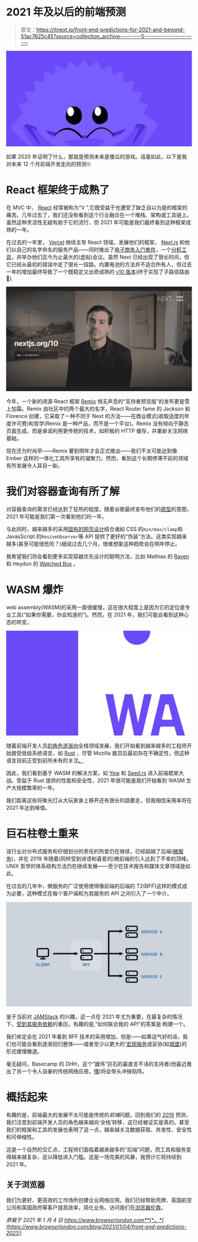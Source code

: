 # 2021 年及以后的前端预测

> 原文：<https://itnext.io/front-end-predictions-for-2021-and-beyond-51ac7625c45?source=collection_archive---------5----------------------->

![](img/54ea414099f3e052a33fb6b04e7675be.png)

如果 2020 年证明了什么，那就是预测未来是傻瓜的游戏。话虽如此，以下是我对未来 12 个月前端开发走向的预测🙄

# React 框架终于成熟了

在 MVC 中， [React](https://reactjs.org/) 经常被称为“V ”,它既受益于也遭受了缺乏自以为是的框架的痛苦。几年过去了，我们还没有看到这个行业融合在一个堆栈、架构或工具链上。虽然这种灵活性无疑有助于它的流行，但 2021 年可能是我们最终看到这种框架成熟的一年。

在过去的一年里， [Vercel](https://vercel.com/) 继续主导 React 领域，发展他们的框架， [Next.js](https://nextjs.org/) 和他们以自己的名字命名的服务产品——同时推出了[电子商务入门套件](https://nextjs.org/commerce)，一个[分析工具](https://nextjs.org/analytics)，并举办他们迄今为止最大的(虚拟)会议。虽然 Next 已经出现了很长时间，但它已经从最初的错误中走了很长一段路。内置电池的方法并不适合所有人，但过去一年的增加最终导致了一个既稳定又出奇成熟的 [v10 版本](https://nextjs.org/blog/next-10)(终于实现了子路径路由🙏).

![](img/96a4688e5e6a85c532527e8de10196e4.png)

今年，一个新的闭源 React 框架 [Remix](https://remix.run/) 悄无声息的“支持者预览版”的发布更是雪上加霜。Remix 由社区中的两个最大的名字，React Router fame 的 Jackson 和 Florence 创建，它采取了一种不同于 Next 的方法——在商业模式(收取适度的年度许可费)和哲学(Remix 是一种产品，而不是一个平台)。Remix 没有倾向于静态页面生成，而是承诺利用更传统的技术，如积极的 HTTP 缓存，并重新关注网络基础。

现在还为时尚早——Remix 要到明年才会正式推出——我们不太可能达到像 Ember 这样的一体化工具所享有的凝聚力。然而，看到这个长期停滞不前的领域有所发展令人耳目一新。

# 我们对容器查询有所了解

对容器查询的需求已经达到了狂热的程度。随着谷歌最终宣布他们的[原型](https://groups.google.com/a/chromium.org/g/blink-dev/c/u1AKdrXhPGI/m/wrJb-unhAgAJ?pli=1)的意图，2021 年可能是我们第一次看到他们的一年。

与此同时，越来越多的采用[固有的网页设计](https://www.browserlondon.com/blog/2019/08/19/should-we-still-be-selling-responsive-web-design/)结合诸如 CSS 的`min/max/clamp`和 JavasScript 的`ResiveObserver`等 API 提供了更好的“伪装”方法。这类实现越来越多(甚至可能很危险？)细说过去几个月，很难想象这种趋势会在明年停止。

我希望我们将会看到更多实现容器优先设计的聪明方法，比如 Mathias 的 [Raven](https://css-tricks.com/the-raven-technique-one-step-closer-to-container-queries/) 和 Heydon 的 [Watched Box](https://github.com/Heydon/watched-box) 。

# WASM 爆炸

web assembly(WASM)的采用一直很缓慢，这在很大程度上是因为它的定位是专业工具(“如果你需要，你会知道的”)。然而，在 2021 年，我们可能会看到这种心态的转变。

![](img/363223ba418058e670a878a5749f1c7a.png)

随着前端开发人员[的角色逐渐向](https://css-tricks.com/ooooops-i-guess-were-full-stack-developers-now/)全栈领域发展，我们开始看到越来越多的工程师开始接受低级系统语言，如 [Rust](https://www.rust-lang.org/) ，尽管 Mozilla 裁员后最初存在不确定性，但这种语言目前正受到前所未有的关注[。](https://twitter.com/nadavrot/status/1319003839018614784)

因此，我们看到基于 WASM 的解决方案，如 [Yew](https://github.com/yewstack/yew) 和 [Seed.rs](https://seed-rs.org/) 进入前端框架大战。受益于 Rust 提供的性能和安全性，2021 年很可能是我们开始看到 WASM 生产大规模繁荣的一年。

我们距离这些将聚光灯从大玩家身上移开还有很长的路要走，但我相信采用率将在 2021 年达到峰值。

# 巨石柱卷土重来

该行业对分布式服务和仔细划分的责任的热爱仍在继续，已经超越了后端([微服务](https://www.browserlondon.com/blog/2019/07/01/do-you-need-microservices/))，并在 2019 年随着(同样受到诽谤和喜爱的)微前端的引入达到了不幸的顶峰。UNIX 哲学的体系结构方法仍在继续发展——至少在技术报告和媒体文章领域是如此。

在过去的几年中，微服务的广泛使用使得像前端的后端的 T2(BFF)这样的模式成为必要，这种模式在每个客户端和为其服务的 API 之间引入了一个中介。

![](img/15ee05025a250b7286cfeea9c1d80ed2.png)

鉴于当前对 [JAMStack](https://www.browserlondon.com/blog/2020/04/20/issues-with-jamstack-you-might-need-backend/) 的兴趣，这一点在 2021 年尤为重要，在最复杂的情况下，[受到其服务](https://www.browserlondon.com/blog/2020/04/20/issues-with-jamstack-you-might-need-backend/)[依赖](https://www.browserlondon.com/blog/2020/09/02/dependency-hell-how-to-avoid-it/)的重压。有趣的是,“如何联合我的 API”的答案是:构建一个。

我们肯定会在 2021 年看到 BFF 技术的采用增加，但是——如果运气好的话，我们也可能会看到逐渐回归整体——或者至少以更大的'[宏观服务](https://twitter.com/GergelyOrosz/status/1247132806041546754)或妥协(如[城堡](https://m.signalvnoise.com/the-majestic-monolith-can-become-the-citadel/))的形式缓慢撤退。

毫无疑问，Basecamp 的 DHH，这个“雄伟”巨石的最直言不讳的支持者(他最近推出了另一个令人自豪的传统网络应用，[嘿](https://hey.com/))将会带头冲锋陷阵。

# 概括起来

有趣的是，前端最大的发展不太可能是传统的*前端*问题。回到我们的 [2019](https://www.browserlondon.com/blog/2019/01/02/front-end-2019-predictions/) 预测，我们注意到前端开发人员的角色越来越向‘全栈’转移，这已经被证实是真的。甚至我们的框架和工具的发展也表明了这一点，越来越关注数据获取、并发性、安全性和可伸缩性。

这是一个自然的交汇点，工程师们面临着越来越多的“后端”问题，而工具和服务变得越来越复杂，足以降低进入门槛。这是一场完美的风暴，我预计它将持续到 2021 年。

## 关于浏览器

我们为更好、更高效的工作场所创建企业网络应用。我们已经帮助壳牌、英国航空公司和英国政府等客户提高效率，简化业务。访问我们在[浏览器伦敦](http://www.browserlondon.com/)。

*原载于 2021 年 1 月 4 日 https://www.browserlondon.com**[*。*](https://www.browserlondon.com/blog/2021/01/04/front-end-predictions-2021/)*